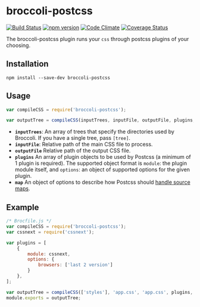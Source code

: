# broccoli-postcss

[![Build Status](https://travis-ci.org/jeffjewiss/broccoli-postcss.svg?branch=master)](https://travis-ci.org/jeffjewiss/broccoli-postcss)
[![npm version](https://badge.fury.io/js/broccoli-postcss.svg)](http://badge.fury.io/js/broccoli-postcss)
[![Code Climate](https://codeclimate.com/github/jeffjewiss/broccoli-postcss/badges/gpa.svg)](https://codeclimate.com/github/jeffjewiss/broccoli-postcss)
[![Coverage Status](https://coveralls.io/repos/jeffjewiss/broccoli-postcss/badge.svg)](https://coveralls.io/r/jeffjewiss/broccoli-postcss)

The broccoli-postcss plugin runs your `css` through postcss plugins of your choosing.

## Installation

```shell
npm install --save-dev broccoli-postcss
```

## Usage

```javascript
var compileCSS = require('broccoli-postcss');

var outputTree = compileCSS(inputTrees, inputFile, outputFile, plugins, map);
```

- **`inputTrees`**: An array of trees that specify the directories used by Broccoli. If you have a single tree, pass `[tree]`.
- **`inputFile`**: Relative path of the main CSS file to process.
- **`outputFile`** Relative path of the output CSS file.
- **`plugins`** An array of plugin objects to be used by Postcss (a minimum of 1 plugin is required). The supported object format is `module`: the plugin module itself, and `options`: an object of supported options for the given plugin.
- **`map`** An object of options to describe how Postcss should [handle source maps](https://github.com/postcss/postcss#source-map).

## Example

```javascript
/* Brocfile.js */
var compileCSS = require('broccoli-postcss');
var cssnext = require('cssnext');

var plugins = [
    {
        module: cssnext,
        options: {
            browsers: ['last 2 version']
        }
    },
];

var outputTree = compileCSS(['styles'], 'app.css', 'app.css', plugins, map);
module.exports = outputTree;
```

